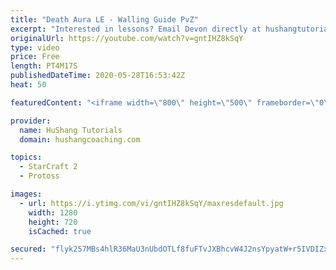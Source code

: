 ```yaml
---
title: "Death Aura LE - Walling Guide PvZ"
excerpt: "Interested in lessons? Email Devon directly at hushangtutorials@outlook.com ------------------------------------------------------------------------------------------------------- Want to support HuShang Tutorials directly? Patreon is a website where you can contribute a monthly donation that will help"
originalUrl: https://youtube.com/watch?v=gntIHZ8kSqY
type: video
price: Free
length: PT4M17S
publishedDateTime: 2020-05-28T16:53:42Z
heat: 50

featuredContent: "<iframe width=\"800\" height=\"500\" frameborder=\"0\" src=\"https://www.youtube.com/embed/gntIHZ8kSqY\" allow=\"accelerometer; autoplay; encrypted-media; gyroscope; picture-in-picture\" allowfullscreen></iframe>"

provider:
  name: HuShang Tutorials
  domain: hushangcoaching.com

topics:
  - StarCraft 2
  - Protoss

images:
  - url: https://i.ytimg.com/vi/gntIHZ8kSqY/maxresdefault.jpg
    width: 1280
    height: 720
    isCached: true

secured: "flyk257MBs4hlR36MaU3nUbdOTLf8fuFTvJXBhcvW4J2nsYpyatW+r5IVDIZxHmsSocodAJSaSFFbfxLIsvIwjfmSzR9fipBhES4HGiR04Slr7kN3uKRtPPNnz/aCYaFdr+pO908ahYx1mTyz55q7qGzDv1Zl3+z0NMROnU09gYkKVOfWMwe5p1kUTlGkhrFDKOm7KvQIxLHNxM53wy9iDaQanmSt+FZlPSyNfhtJwrfxYnuiHvS0gAc2ZbcQDB/TPUmZvrWO/HCZr5eebfMOEQjFpOwmiEAcRraSBINH8TxnHIdEHWiDBVfNoBdxfvtJuYEIIgEaIwajTEKyIRT5ZVh3cO1/Pce+qu7ju8nteQIHpGFp/2/Tx17S86P/V1/q8vf7aNCD6q0WSsV9/OnJEwh/iZzT5bhVBvhnsgtNJM=;rxUMJcEqQYnHF2L3vLz4/g=="
---
```


